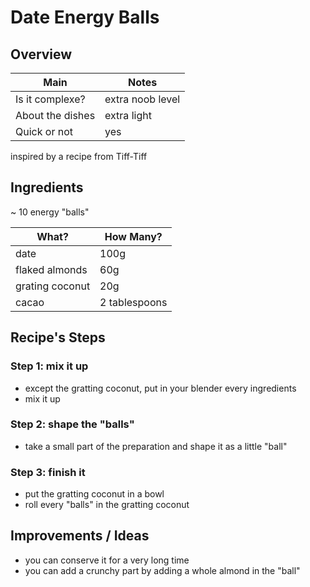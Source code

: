 # Date Energy Balls


## Overview

Main             | Notes
---------------- | ----------------
Is it complexe?  | extra noob level
About the dishes | extra light
Quick or not     | yes

inspired by a recipe from Tiff-Tiff


## Ingredients

~ 10 energy "balls"

What?           | How Many?
--------------- | -------------
date            | 100g
flaked almonds  | 60g
grating coconut | 20g
cacao           | 2 tablespoons


## Recipe's Steps

### Step 1: mix it up

* except the gratting coconut, put in your blender every ingredients
* mix it up

### Step 2: shape the "balls"

* take a small part of the preparation and shape it as a little "ball"

### Step 3: finish it

* put the gratting coconut in a bowl
* roll every "balls" in the gratting coconut


## Improvements / Ideas

* you can conserve it for a very long time
* you can add a crunchy part by adding a whole almond in the "ball"
